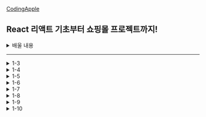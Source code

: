 [CodingApple](https://online.codingapple.com/course/react-basic/)

## React 리액트 기초부터 쇼핑몰 프로젝트까지!
<details>
<summary>배울 내용</summary>

    – class 문법 없이 개발하는 2020스타일 easy-mode 리액트

    – 컴포넌트, Props, State를 이용한 웹앱 개발

    – 리액트로 HTML 모듈화해서 개발하는 법

    – JSX for 반복문, 이벤트 핸들러 등 어떻게 쓰는지 정확히 알려줌

    – 리액트 CLI로 프로젝트 생성, 관리, 빌드하는 법

    – Redux와 context API로 데이터 관리

    – Ajax 등으로 서버 API 요청하는 법 (을 배울 텐데 Ajax가 뭔지 모르니까 그것부터)

    – 라우터로 페이지 나누기

    – 리액트에서 CSS 스타일링 잘하는 법 (styled component, SASS)

    – import/destructuring/arrow function 등 필요한 ES6 문법들

    – 스마트폰에 설치 가능한 Progressive Web App으로 리액트사이트 발행하기

    – (포트폴리오 자랑용) github pages를 이용해 사이트 발행

</details>

-----

<details>
<summary>1-3</summary>
JSX를 이용해 HTML 페이지 제작해보는 건 처음이겠죠

    - 리액트에서 class=""를 넣고 싶다면 className=""

    - 데이터바인딩 var data = '안녕하세요'; <div>{ data }</div>
      -> { } 꼭 중괄호 안에

    - <div style = {{ color : 'blue', fontSize : '30px' }}>글씨</div>
      -> {속성명 : '속성값} 대쉬(-) 불가능, 붙여쓰고 앞글자를 대문자로 치환
      
</details>

<details>
<summary>1-4</summary>
중요한 데이터는 변수 말고 리액트 state로 만들랬죠

    - state를 쓰는 이유
      -> 변수가 변경될 때 자동으로 관련된 HTML을 재렌더링되게 만들고 싶어서
      -> 수정사항이 자동으로 웹페이지에 스무스~하게 반영되게 만들고 싶어서

    - let [a, b] = useState('ㅇㅇㅇㅇ');
      -> a : 실제 저장할 데이터, b : 저장할 데이터를 변결시킬 함수
      -> 데이터바인딩 가능 <h3>{a}</h3> => <h3>ㅇㅇㅇㅇ<h3>
      -> Array, Object 가능 let [a, b] = useState(['ㅇㅇ', 'ㄴㄴ']);

</details>

<details>
<summary>1-5</summary>
버튼에 기능 개발을 해보자 & 리액트 state 변경하는 법

    - 리액트에서 특정 HTML 요소를 클릭했을 때 자바스크립트를 실행하고 싶으면
      -> <div onClick = { 실행할 함수 }>
      -> Click이 대문자, {} 중괄호 사용, 그냥 코드가 아닌 함수를 적어야 함
      -> ex) <div onClick = { 함수이름 }>
             <div onClick = { function(){ 실행할 코드 } }>
             <div onClick = { () => { 실행할 코드 } }>

    - state는 변수와는 다르게 값을 변경할 때 지정된 변경 함수를 써야 함
      -> ㅇㅇ변경(대체할 데이터) 
      -> ex) <span>👍</span> 을 눌렀을 때 따봉이라는 state를 1 증가하려면 어떻게 해야할까요?
             <span onClick = { { () => { 따봉변경(따봉 + 1) } } }>

</details>

<details>
<summary>1-6</summary>
숙제 해설 : 블로그 글 수정버튼 만들기

    - 원래 자바스크립트 내에서 array나 object 자료형은 = 등호로 복사하면 각각 별개의 자료형이 생성되는게 아니라 값을 공유함
      -> ex) var data1 = [1, 2, 3]; var data2 = data1;
         => data1과 data2는 각각 [1, 2, 3]을 별개로 저장하는 게 아닌 똑같은 값을 공유함
         => data1을 변경하면 data2도 자동으로 변경됨
      -> state도 = 등호를 이용해서 복사하면 문제가 일어나기 때문에 완전히 개별 복사본을 만들어주는 카피를 해야 함
         => ex) var 새로운array = [...원본array]
         => function 제목바꾸기() {
                var newArray = [...글제목];
                newArray[0] = '여자코트 추천';
                글제목변경( newArray );
            } 

</details>

<details>
<summary>1-7</summary>
React Component : 많은 div들을 한 단어로 줄이고 싶은 충동이 들 때

    - return () 안에 HTML을 넣을 때 태그 2개를 평행하게 넣을 수 없음
      -> 굳이 쓰고 싶다면
         <div>
            <div></div>
            <div></div> 
         </div>

    - Component : 리액트에서 제공하는 긴 HTML을 한 단어로 깔끔하게 치환해서 넣을 수 있는 문법
      -> 함수 만들 듯, 변수 만들 듯 한 단어로 치환해서 원하는 곳에 꽂아넣을 수 있음
    
    - 방법
      1. function을 이용해서 함수를 하나 만들기
      2. 그 함수 안에 return() 안에 원하는 HTML을 담기
      3. 원하는 곳에서 <Modal></Modal> 이라고 사용했을 때 축약한 HTML이 등장
      -> 축약한 HTML 덩어리를 Component 라고 칭함
      -> ex)
         function App (){
            return (
                <div>
                    HTML 잔뜩있는 곳
                    ...
                    <Modal></Modal>
                </div>
            )
         }

         function Modal(){
             return (
                 <div className="modal">
                    <h2>제목</h2>
                    <p>날짜</p>
                    <p>상세내용</p>
                 </div>
            )
         }
        
    - Component의 특징
      -> Component 이름 지을 땐 보통 영어 대문자로 시작
      -> return() 안에 태그들이 평행하게 여러 개 들어갈 수 없음 ex) <div>, <></>
      -> Component 위치는 보통 funcion App(){} 와 나란히 만듦
         -> 보통 컴포넌트 안에다가 컴포넌트를 만들진 않기 때문
      -> Component 안에 미리 만들어둔 Component 집어넣기도 가능

    - 어떤 HTML들을 Component 만드는게 좋을까
      -> 사이트에 반복해서 출현하는 HTML 덩어리들
      -> 내용이 자주 변경될 것 같은 HTML의 한 부분
      -> 다른 페이지를 만들 때
      -> 다른 팀원과 협업할 때 웹페이지를 컴포넌트 단위로 작업 분배

    - Component 단점
      -> HTML을 깔끔하게 쓰려고 함수 자체를 많이 만드는 것 자체로 관리가 힘듦
      -> <Modal>이라는 컴포넌트가 App(){} 안에 있는 state를 사용하고 싶을 때,
         그냥 바로 쓸 수 없음
         => props라는 문법을 이용해 state를 <Modal>까지 전해줘야 사용 가능

</details>

<details>
<summary>1-8</summary>
클릭하면 동작하는 UI (모달창) 만드는 법

    - 리액트는 중괄호 내에서 if문을 사용할 수 없어서 삼항연산자를 사용해야 함
      -> 조건식 ? 조건식 참일 때 실행할 코드 : 조건식 거짓일 때 실행할 코드 

</details>

<details>
<summary>1-9</summary>
map : 많은 div들을 반복문으로 줄이고 싶은 충동이 들 때

    - 반복문도 {중괄호} 안에서 { for (){} } 이렇게 넣을 수 있지않을까 생각할 수 있지만 {중괄호} 안에는 변수, 함수만 입력 가능함
      -> 중괄호 안에서 쓸 수 있는 map이란 반복문 이용
    
    - 방법
      ex1) 
      var 어레이 = [2, 3, 4];
      어레이.map(function(){
      });
        => 모든 array에 붙일 수 있으며 소괄호 안에 콜백 함수 하나 넣는 게 기본, map 안의 코드가 어레이 자료의 갯수만큼 실행됨(ex1에서 3번)

      ex2)
      var 어레이 = [2, 3, 4];
      어레이.map(function(a){
        return a * 10
      });
        => 콜백 함수 소괄호 안에 파라미터를 아무 이름이나 입력해주면(ex2에서 a), a라는 파라미터가 어레이 안에 있던 모든 자료를 하나씩 출력해주는 역할을 함 => [20, 30, 40]이 됨

      ex3)
      var 어레이 = [2, 3, 4];
      var newArray = 어레이.map(function(a){
          return a * 10
      });
        => 참고로 map 함수는 원본 자료형을 변형시키지 않아서 보통 새로운 변수에 담아서 사용함
           newArray에는 [20,30, 40], 원래 어레이에는 [2, 3, 4]
      
    - JSX 안에서 map으로 반복문을 돌리고 싶으면
      1. 원하는 자료에다가 map을 붙이면 그 자료 갯수만큼 반복문 돌리기 가능
      2. 반복을 원하는 HTML을 return 안에 적으면 끝

      ex)
      <div>
        ~~~HTML 잔뜩~~~
        ...
        { 글제목.map(function(){      
            return (<div>안녕</div>)
        }) }
      </div>
        => 현재 글제목 array에는 3개의 데이터가 들어있으니 실행해보면 div도 3개가 남음
    
    - 반복된 HTML에 각각 다른 내용을 부여하고 싶다면
      ex)
      <div>
        ~~~HTML 잔뜩~~~
        ...
        { 글제목.map(function(a){
            return (
                <div className="list">
                  <h3>{ a }</h3>
                  ~~~HTML 잔뜩~~~
                </div>
            )
        }) }
      </div>
        
        -> 반복된 HTML 안에 onClick = {} 이런 거 넣어도 잘 작동함

    - 일반 for 반복문을 사용하고 싶다면
      -> 따로 함수를 만들어서 사용해야 함
      1. 따로 일반 함수를 만들고
      2. 함수 안에 HTML을 담을 array 자료를 하나 생성
      2. 함수 안에서 for 반복문을 이용해 array 내에 HTML을 추가
      4. 완성된 array를 return
      5. 함수를 원하는 곳에 { 함수명() } 데이터바인딩

      ex)
      function 반복된UI(){
        var 어레이 = [];
        for (var i = 0; i < 3; i++) {
            어레이.push(<div>안녕</div>)
        }
        return 어레이
      }
      return (
        <div>
            ~~~HTML 잔뜩~~~
            { 반복된UI() }
        </div>
      )

</details>

<details>
<summary>1-10</summary>
props : 자식이 부모의 state를 가져다쓰고 싶을 땐 말하고 쓰셔야합니다

    - props를 사용하는 이유
      -> 1-7에서 App이라는 컴포넌트 안에 <Modal> 이라는 컴포넌트를 만듦
         App : 부모 컴포넌트 Modal : 자식 컴포넌트
         자식 컴포넌트가 부모 컴포넌트 안에 있던 state를 가져다 쓰고 싶을 때!
         props라는 문법으로 state를 전송한 뒤에 {props.state이름} 

    - 방법
      1. <자식컴포넌트 전송할 이름 = { state명 }> 이렇게 사용한 후
      2. 자식컴포넌트 선언하는 function 안에 파라미터를 하나 만들어주기
      
      ex) 글제목이라는 부모 컴포넌트의 state를 자식 컴포넌트에 전송해보기
      funtion App() {
          let [글제목, 글제목변경] = useState(['aa', 'bb', 'cc']);
          return(
              <div>
                ...
                <Modal 글제목 = {글제목}></Modal>
              </div>
          )
      }
      function Modal(props){
          return(
              <div className="modal">
                <h2>제목 { props.글제목[0] }</h2>
                <p>날짜</p>
                <p>상세내용</p>
              </div>
          )
      }
      -> 1. <Mdoal 전송할이름 = {state명}> 이렇게 원하는 state를 적어주면 전송됨
         2. function Modal(props){} 이렇게 쓰면 전송된 props 사용 가능
         
         => 무한대 전송 가능
         => props라는 파라미터에는 전송한 모든 props 데이터가 들어가있음
            props.글제목 이런 식으로 원하는 것만 꺼내서 쓰면 됨
         => props 전송할 때 꼭 {} 중괄호로 전송해야 하는 건 아님
            <Modal 글제목 = {변수명}> 변수명을 넣고 싶으면 중괄호
            <Modal 글제목 = "강남우동맛집"> 일반 텍스트를 전송하고 싶으면 따옴표

</details>